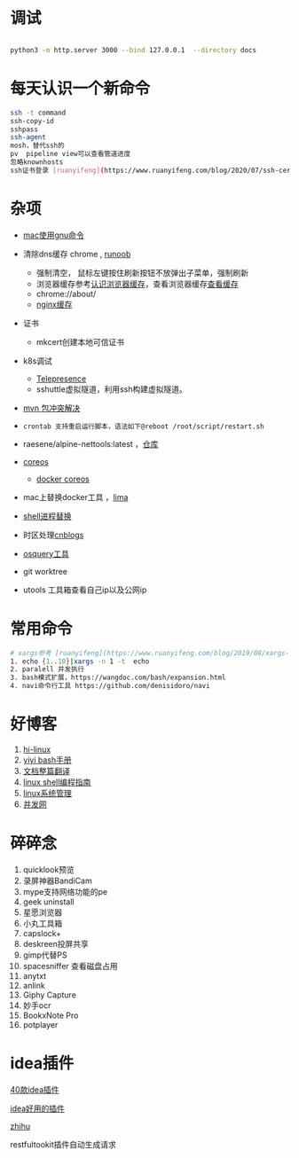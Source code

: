 # 调试

```bash

python3 -m http.server 3000 --bind 127.0.0.1  --directory docs
```

# 每天认识一个新命令

```bash
ssh -t command
ssh-copy-id
sshpass
ssh-agent
mosh，替代ssh的
pv  pipeline view可以查看管道进度
忽略knownhosts
ssh证书登录 [ruanyifeng](https://www.ruanyifeng.com/blog/2020/07/ssh-certificate.html)
```

# 杂项

* [mac使用gnu命令](https://blog.cotes.info/posts/use-gnu-utilities-in-mac/)
* 清除dns缓存 chrome , [runoob](https://www.runoob.com/w3cnote/chrome-clear-dns-cache.html)

  * 强制清空， 鼠标左键按住刷新按钮不放弹出子菜单，强制刷新
  * 浏览器缓存参考[认识浏览器缓存](https://segmentfault.com/a/1190000009970329)，查看浏览器缓存[查看缓存](https://blog.csdn.net/yerenyuan_pku/article/details/88881967)
  * chrome://about/
  * [nginx缓存](https://www.hi-linux.com/posts/64107.html)
* 证书

  * mkcert创建本地可信证书
* k8s调试

  * [Telepresence](https://www.hi-linux.com/posts/21833.html)
  * sshuttle虚拟隧道，利用ssh构建虚拟隧道。
* [mvn 包冲突解决](https://segmentfault.com/a/1190000023446358)
* `crontab 支持重启运行脚本，语法如下@reboot /root/script/restart.sh `
* raesene/alpine-nettools:latest ，[仓库](https://github.com/fedora-cloud/Fedora-Dockerfiles/tree/master/ssh)
* [coreos](https://book.douban.com/subject/26670565/)

  * [docker coreos](https://github.com/wenshunbiao/docker)
* mac上替换docker工具 ，[lima](https://segmentfault.com/a/1190000040633750)
* [shell进程替换](http://c.biancheng.net/view/3025.html)
* 时区处理[cnblogs](https://www.cnblogs.com/yourbatman/p/14307194.html)
* [osquery工具](https://os.51cto.com/art/202001/609160.htm)
* git worktree
* utools 工具箱查看自己ip以及公网ip

# 常用命令

```bash
# xargs参考 [ruanyifeng](https://www.ruanyifeng.com/blog/2019/08/xargs-tutorial.html)
1. echo {1..10}|xargs -n 1 -t  echo 
2. paralell 并发执行
3. bash模式扩展，https://wangdoc.com/bash/expansion.html
4. navi命令行工具 https://github.com/denisidoro/navi
```

# 好博客

1. [hi-linux](https://www.hi-linux.com/categories/Linux/)
2. [yiyi bash手册](https://yiyibooks.cn/Phiix/bash_reference_manual/bash%E5%8F%82%E8%80%83%E6%96%87%E6%A1%A3.html)
3. [文档整篇翻译](https://zhuanlan.zhihu.com/p/37359779)
4. [linux shell编程指南](http://c.biancheng.net/shell/)
5. [linux系统管理](http://c.biancheng.net/linux_tutorial/)
6. [并发网](https://www.zhihu.com/answer/2157140104)

# 碎碎念

1. quicklook预览
2. 录屏神器BandiCam
3. mype支持网络功能的pe
4. geek uninstall
5. 星愿浏览器
6. 小丸工具箱
7. capslock+
8. deskreen投屏共享
9. gimp代替PS
10. spacesniffer 查看磁盘占用
11. anytxt
12. anlink
13. Giphy Capture
14. 妙手ocr
15. BookxNote Pro
16. potplayer

# idea插件

[40款idea插件](https://zhuanlan.zhihu.com/p/412113632)

[idea好用的插件](https://zhuanlan.zhihu.com/p/412956073)

[zhihu](https://zhuanlan.zhihu.com/p/130733659)

restfultookit插件自动生成请求
